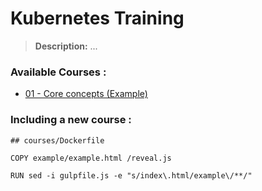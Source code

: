 # Kubernetes Training

> **Description:** ...

### Available Courses :

 - [01 - Core concepts (Example)](https://github.com/sokube/kubernetes-training/tree/master/courses/01-core-concepts)

### Including a new course : 


    ## courses/Dockerfile
    
    COPY example/example.html /reveal.js
    
    RUN sed -i gulpfile.js -e "s/index\.html/example\/**/"

